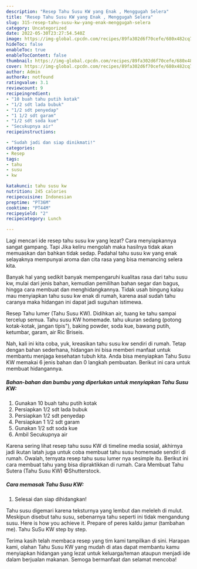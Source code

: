 ```yaml
---
description: "Resep Tahu Susu KW yang Enak , Menggugah Selera"
title: "Resep Tahu Susu KW yang Enak , Menggugah Selera"
slug: 315-resep-tahu-susu-kw-yang-enak-menggugah-selera
category: Uncategorized
date: 2022-05-30T23:27:54.540Z
image: https://img-global.cpcdn.com/recipes/89fa302d6f70cefe/680x482cq70/tahu-susu-kw-foto-resep-utama.jpg
hideToc: false
enableToc: true
enableTocContent: false
thumbnail: https://img-global.cpcdn.com/recipes/89fa302d6f70cefe/680x482cq70/tahu-susu-kw-foto-resep-utama.jpg
cover: https://img-global.cpcdn.com/recipes/89fa302d6f70cefe/680x482cq70/tahu-susu-kw-foto-resep-utama.jpg
author: Admin
authorAv: notfound
ratingvalue: 3.1
reviewcount: 9
recipeingredient:
- "10 buah tahu putih kotak"
- "1/2 sdt lada bubuk"
- "1/2 sdt penyedap"
- "1 1/2 sdt garam"
- "1/2 sdt soda kue"
- "Secukupnya air"
recipeinstructions:

- "Sudah jadi dan siap dinikmati!"
categories:
- Resep
tags:
- tahu
- susu
- kw

katakunci: tahu susu kw 
nutrition: 245 calories
recipecuisine: Indonesian
preptime: "PT36M"
cooktime: "PT44M"
recipeyield: "2"
recipecategory: Lunch

---
```



Lagi mencari ide resep tahu susu kw yang lezat? Cara menyiapkannya sangat gampang. Tapi Jika keliru mengolah maka hasilnya tidak akan memuaskan dan bahkan tidak sedap. Padahal tahu susu kw yang enak selayaknya mempunyai aroma dan cita rasa yang bisa memancing selera kita.


Banyak hal yang sedikit banyak mempengaruhi kualitas rasa dari tahu susu kw, mulai dari jenis bahan, kemudian pemilihan bahan segar dan bagus, hingga cara membuat dan menghidangkannya. Tidak usah bingung kalau mau menyiapkan tahu susu kw enak di rumah, karena asal sudah tahu caranya maka hidangan ini dapat jadi suguhan istimewa.

Resep Tahu lumer (Tahu Susu KW). Didihkan air, tuang ke tahu sampai tercelup semua. Tahu susu KW homemade. tahu ukuran sedang (potong kotak-kotak, jangan tipis&#34;), baking powder, soda kue, bawang putih, ketumbar, garam, air Ric Briseis.


Nah, kali ini kita coba, yuk, kreasikan tahu susu kw sendiri di rumah. Tetap dengan bahan sederhana, hidangan ini bisa memberi manfaat untuk membantu menjaga kesehatan tubuh kita. Anda bisa menyiapkan Tahu Susu KW memakai 6 jenis bahan dan 0 langkah pembuatan. Berikut ini cara untuk membuat hidangannya.

<!--inarticleads1-->

##### Bahan-bahan dan bumbu yang diperlukan untuk menyiapkan Tahu Susu KW:

1. Gunakan 10 buah tahu putih kotak
1. Persiapkan 1/2 sdt lada bubuk
1. Persiapkan 1/2 sdt penyedap
1. Persiapkan 1 1/2 sdt garam
1. Gunakan 1/2 sdt soda kue
1. Ambil Secukupnya air


Karena sering lihat resep tahu susu KW di timeline media sosial, akhirnya jadi ikutan latah juga untuk coba membuat tahu susu homemade sendiri di rumah. Owalah, ternyata resep tahu susu lumer nya sesimple itu. Berikut ini cara membuat tahu yang bisa dipraktikkan di rumah. Cara Membuat Tahu Sutera (Tahu Susu KW) ©Shutterstock. 

<!--inarticleads2-->

##### Cara memasak Tahu Susu KW:


1. Selesai dan siap dihidangkan!

Tahu susu digemari karena teksturnya yang lembut dan meleleh di mulut. Meskipun disebut tahu susu, sebenarnya tahu seperti ini tidak mengandung susu. Here is how you achieve it. Prepare of peres kaldu jamur (tambahan me). Tahu SuSu KW step by step. 

Terima kasih telah membaca resep yang tim kami tampilkan di sini. Harapan kami, olahan Tahu Susu KW yang mudah di atas dapat membantu kamu menyiapkan hidangan yang lezat untuk keluarga/teman ataupun menjadi ide dalam berjualan makanan. Semoga bermanfaat dan selamat mencoba!
